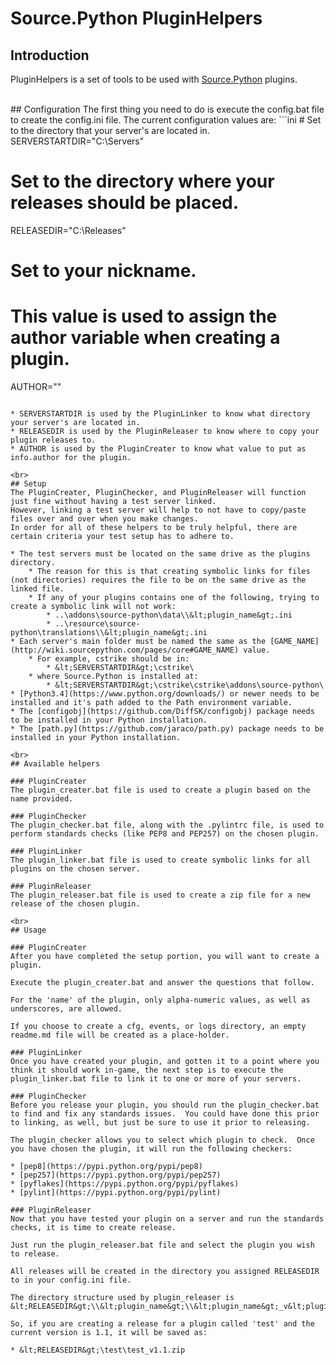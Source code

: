 # Source.Python PluginHelpers

## Introduction
PluginHelpers is a set of tools to be used with [Source.Python](https://github.com/Source-Python-Dev-Team/Source.Python) plugins.

<br>
## Configuration
The first thing you need to do is execute the config.bat file to create the config.ini file.
The current configuration values are:
```ini
# Set to the directory that your server's are located in.
SERVERSTARTDIR="C:\Servers"

# Set to the directory where your releases should be placed.
RELEASEDIR="C:\Releases"

# Set to your nickname.
# This value is used to assign the author variable when creating a plugin.
AUTHOR=""
```

* SERVERSTARTDIR is used by the PluginLinker to know what directory your server's are located in.
* RELEASEDIR is used by the PluginReleaser to know where to copy your plugin releases to.
* AUTHOR is used by the PluginCreater to know what value to put as info.author for the plugin.

<br>
## Setup
The PluginCreater, PluginChecker, and PluginReleaser will function just fine without having a test server linked.
However, linking a test server will help to not have to copy/paste files over and over when you make changes.
In order for all of these helpers to be truly helpful, there are certain criteria your test setup has to adhere to.

* The test servers must be located on the same drive as the plugins directory.
    * The reason for this is that creating symbolic links for files (not directories) requires the file to be on the same drive as the linked file.
    * If any of your plugins contains one of the following, trying to create a symbolic link will not work:
        * ..\addons\source-python\data\\&lt;plugin_name&gt;.ini
        * ..\resource\source-python\translations\\&lt;plugin_name&gt;.ini
* Each server's main folder must be named the same as the [GAME_NAME](http://wiki.sourcepython.com/pages/core#GAME_NAME) value.
    * For example, cstrike should be in:
        * &lt;SERVERSTARTDIR&gt;\cstrike\
    * where Source.Python is installed at:
        * &lt;SERVERSTARTDIR&gt;\cstrike\cstrike\addons\source-python\
* [Python3.4](https://www.python.org/downloads/) or newer needs to be installed and it's path added to the Path environment variable.
* The [configobj](https://github.com/DiffSK/configobj) package needs to be installed in your Python installation.
* The [path.py](https://github.com/jaraco/path.py) package needs to be installed in your Python installation.

<br>
## Available helpers

### PluginCreater
The plugin_creater.bat file is used to create a plugin based on the name provided.

### PluginChecker
The plugin_checker.bat file, along with the .pylintrc file, is used to perform standards checks (like PEP8 and PEP257) on the chosen plugin.

### PluginLinker
The plugin_linker.bat file is used to create symbolic links for all plugins on the chosen server.

### PluginReleaser
The plugin_releaser.bat file is used to create a zip file for a new release of the chosen plugin.

<br>
## Usage

### PluginCreater
After you have completed the setup portion, you will want to create a plugin.

Execute the plugin_creater.bat and answer the questions that follow.

For the 'name' of the plugin, only alpha-numeric values, as well as underscores, are allowed.

If you choose to create a cfg, events, or logs directory, an empty readme.md file will be created as a place-holder.

### PluginLinker
Once you have created your plugin, and gotten it to a point where you think it should work in-game, the next step is to execute the plugin_linker.bat file to link it to one or more of your servers.

### PluginChecker
Before you release your plugin, you should run the plugin_checker.bat to find and fix any standards issues.  You could have done this prior to linking, as well, but just be sure to use it prior to releasing.

The plugin_checker allows you to select which plugin to check.  Once you have chosen the plugin, it will run the following checkers:

* [pep8](https://pypi.python.org/pypi/pep8)
* [pep257](https://pypi.python.org/pypi/pep257)
* [pyflakes](https://pypi.python.org/pypi/pyflakes)
* [pylint](https://pypi.python.org/pypi/pylint)

### PluginReleaser
Now that you have tested your plugin on a server and run the standards checks, it is time to create release.

Just run the plugin_releaser.bat file and select the plugin you wish to release.

All releases will be created in the directory you assigned RELEASEDIR to in your config.ini file.

The directory structure used by plugin_releaser is &lt;RELEASEDIR&gt;\\&lt;plugin_name&gt;\\&lt;plugin_name&gt;_v&lt;plugin_version&gt;.zip

So, if you are creating a release for a plugin called 'test' and the current version is 1.1, it will be saved as:

* &lt;RELEASEDIR&gt;\test\test_v1.1.zip

